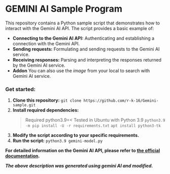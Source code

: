 # GEMINI AI Sample Program

This repository contains a Python sample script that demonstrates how to interact with the Gemini AI API. The script provides a basic example of:

* **Connecting to the Gemini AI API:**  Authenticating and establishing a connection with the Gemini API.
* **Sending requests:**  Formulating and sending requests to the Gemini AI service.
* **Receiving responses:**  Parsing and interpreting the responses returned by the Gemini AI service.
* **Addon** You can also use the _image_ from your local to search with Gemini AI service.

### Get started:

1. **Clone this repository:** `git clone https://github.com/r-k-16/Gemini-sample.git`
2. **Install required dependencies:**
   > Required python3.9=<  Tested in Ubuntu with Python 3.9
   > `python3.9 -m pip install -U -r requirements.txt`
   > `apt install python3-tk`
4. **Modify the script according to your specific requirements.**
5. **Run the script:** `python3.9 gemini-model.py`

**For detailed information on the Gemini AI API, please refer to [the official documentation](https://ai.google.dev/gemini-api/docs).**

   **_The above description was generated using gemini AI and modified._**
